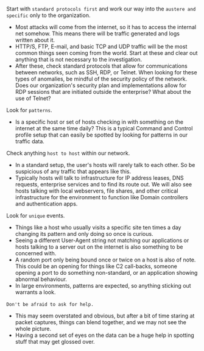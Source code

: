
Start with `standard protocols first` and work our way into the `austere and specific` only to the organization.
- Most attacks will come from the internet, so it has to access the internal net somehow. This means there will be traffic generated and logs written about it.
- HTTP/S, FTP, E-mail, and basic TCP and UDP traffic will be the most common things seen coming from the world. Start at these and clear out anything that is not necessary to the investigation.
- After these, check standard protocols that allow for communications between networks, such as SSH, RDP, or Telnet. When looking for these types of anomalies, be mindful of the security policy of the network. Does our organization's security plan and implementations allow for RDP sessions that are initiated outside the enterprise? What about the use of Telnet?

Look for `patterns`. 
- Is a specific host or set of hosts checking in with something on the internet at the same time daily? This is a typical Command and Control profile setup that can easily be spotted by looking for patterns in our traffic data.

Check anything `host to host` within our network.
- In a standard setup, the user's hosts will rarely talk to each other. So be suspicious of any traffic that appears like this. 
- Typically hosts will talk to infrastructure for IP address leases, DNS requests, enterprise services and to find its route out. We will also see hosts talking with local webservers, file shares, and other critical infrastructure for the environment to function like Domain controllers and authentication apps.

Look for `unique` events.
- Things like a host who usually visits a specific site ten times a day changing its pattern and only doing so once is curious. 
- Seeing a different User-Agent string not matching our applications or hosts talking to a server out on the internet is also something to be concerned with. 
- A random port only being bound once or twice on a host is also of note. This could be an opening for things like C2 call-backs, someone opening a port to do something non-standard, or an application showing abnormal behaviour. 
- In large environments, patterns are expected, so anything sticking out warrants a look.

`Don't be afraid to ask for help.` 
- This may seem overstated and obvious, but after a bit of time staring at packet captures, things can blend together, and we may not see the whole picture. 
- Having a second set of eyes on the data can be a huge help in spotting stuff that may get glossed over.